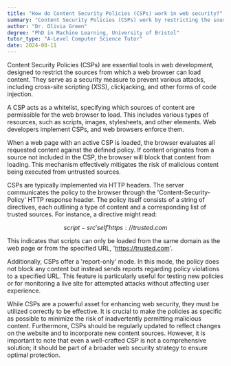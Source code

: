 ```yaml
---
title: "How do Content Security Policies (CSPs) work in web security?"
summary: "Content Security Policies (CSPs) work by restricting the sources of content that a web browser can load."
author: "Dr. Olivia Green"
degree: "PhD in Machine Learning, University of Bristol"
tutor_type: "A-Level Computer Science Tutor"
date: 2024-08-11
---
```


Content Security Policies (CSPs) are essential tools in web development, designed to restrict the sources from which a web browser can load content. They serve as a security measure to prevent various attacks, including cross-site scripting (XSS), clickjacking, and other forms of code injection.

A CSP acts as a whitelist, specifying which sources of content are permissible for the web browser to load. This includes various types of resources, such as scripts, images, stylesheets, and other elements. Web developers implement CSPs, and web browsers enforce them.

When a web page with an active CSP is loaded, the browser evaluates all requested content against the defined policy. If content originates from a source not included in the CSP, the browser will block that content from loading. This mechanism effectively mitigates the risk of malicious content being executed from untrusted sources.

CSPs are typically implemented via HTTP headers. The server communicates the policy to the browser through the 'Content-Security-Policy' HTTP response header. The policy itself consists of a string of directives, each outlining a type of content and a corresponding list of trusted sources. For instance, a directive might read:

$$
script-src 'self' https://trusted.com
$$

This indicates that scripts can only be loaded from the same domain as the web page or from the specified URL, 'https://trusted.com'.

Additionally, CSPs offer a 'report-only' mode. In this mode, the policy does not block any content but instead sends reports regarding policy violations to a specified URL. This feature is particularly useful for testing new policies or for monitoring a live site for attempted attacks without affecting user experience.

While CSPs are a powerful asset for enhancing web security, they must be utilized correctly to be effective. It is crucial to make the policies as specific as possible to minimize the risk of inadvertently permitting malicious content. Furthermore, CSPs should be regularly updated to reflect changes on the website and to incorporate new content sources. However, it is important to note that even a well-crafted CSP is not a comprehensive solution; it should be part of a broader web security strategy to ensure optimal protection.
    
